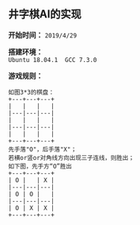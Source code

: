 ## 井字棋AI的实现
**开始时间：**
`2019/4/29`

**搭建环境：**   
`Ubuntu 18.04.1  GCC 7.3.0`

**游戏规则：**
```
如图3*3的棋盘：
+---+---+---+    
|   |   |   |
|---|---|---|
|   |   |   |
|---|---|---|
|   |   |   |
+---+---+---+
先手落"O"，后手落"X"；
若横or竖or对角线方向出现三子连线，则胜出；
如下图，先手方“O”胜出
+---+---+---+    
| O |   | X |
|---|---|---|
| O | O |   |
|---|---|---|
| O | X | X |
+---+---+---+

```
